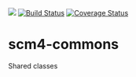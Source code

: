[![](https://jitpack.io/v/scm4j/scm4j-commons.svg)](https://jitpack.io/#scm4j/scm4j-commons)
[![Build Status](https://travis-ci.org/scm4j/scm4j-commons.svg?branch=B1)](https://travis-ci.org/scm4j/scm4j-commons)
[![Coverage Status](https://coveralls.io/repos/github/scm4j/scm4j-commons/badge.svg?branch=B1)](https://coveralls.io/github/scm4j/scm4j-commons?branch=B1)

# scm4-commons
Shared classes
